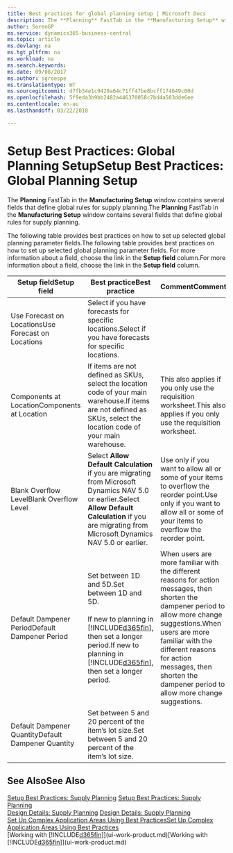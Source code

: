 ```yaml
---
title: Best practices for global planning setup | Microsoft Docs
description: The **Planning** FastTab in the **Manufacturing Setup** window contains several fields that define global rules for supply planning.
author: SorenGP
ms.service: dynamics365-business-central
ms.topic: article
ms.devlang: na
ms.tgt_pltfrm: na
ms.workload: na
ms.search.keywords: 
ms.date: 09/08/2017
ms.author: sgroespe
ms.translationtype: HT
ms.sourcegitcommit: d7fb34e1c9428a64c71ff47be8bcff174649c00d
ms.openlocfilehash: 5f9eda3b9bb2482a446370058c7bd4a503dde6ee
ms.contentlocale: en-au
ms.lasthandoff: 03/22/2018

---
```

# <a name="setup-best-practices-global-planning-setup"></a><span data-ttu-id="7a46b-103">Setup Best Practices: Global Planning Setup</span><span class="sxs-lookup"><span data-stu-id="7a46b-103">Setup Best Practices: Global Planning Setup</span></span>
<span data-ttu-id="7a46b-104">The **Planning** FastTab in the **Manufacturing Setup** window contains several fields that define global rules for supply planning.</span><span class="sxs-lookup"><span data-stu-id="7a46b-104">The **Planning** FastTab in the **Manufacturing Setup** window contains several fields that define global rules for supply planning.</span></span>  

 <span data-ttu-id="7a46b-105">The following table provides best practices on how to set up selected global planning parameter fields.</span><span class="sxs-lookup"><span data-stu-id="7a46b-105">The following table provides best practices on how to set up selected global planning parameter fields.</span></span> <span data-ttu-id="7a46b-106">For more information about a field, choose the link in the **Setup field** column.</span><span class="sxs-lookup"><span data-stu-id="7a46b-106">For more information about a field, choose the link in the **Setup field** column.</span></span>  

|<span data-ttu-id="7a46b-107">Setup field</span><span class="sxs-lookup"><span data-stu-id="7a46b-107">Setup field</span></span>|<span data-ttu-id="7a46b-108">Best practice</span><span class="sxs-lookup"><span data-stu-id="7a46b-108">Best practice</span></span>|<span data-ttu-id="7a46b-109">Comment</span><span class="sxs-lookup"><span data-stu-id="7a46b-109">Comment</span></span>|  
|-----------------|-------------------|-------------|  
|<span data-ttu-id="7a46b-110">Use Forecast on Locations</span><span class="sxs-lookup"><span data-stu-id="7a46b-110">Use Forecast on Locations</span></span>|<span data-ttu-id="7a46b-111">Select if you have forecasts for specific locations.</span><span class="sxs-lookup"><span data-stu-id="7a46b-111">Select if you have forecasts for specific locations.</span></span>||  
|<span data-ttu-id="7a46b-112">Components at Location</span><span class="sxs-lookup"><span data-stu-id="7a46b-112">Components at Location</span></span>|<span data-ttu-id="7a46b-113">If items are not defined as SKUs, select the location code of your main warehouse.</span><span class="sxs-lookup"><span data-stu-id="7a46b-113">If items are not defined as SKUs, select the location code of your main warehouse.</span></span>|<span data-ttu-id="7a46b-114">This also applies if you only use the requisition worksheet.</span><span class="sxs-lookup"><span data-stu-id="7a46b-114">This also applies if you only use the requisition worksheet.</span></span>|  
|<span data-ttu-id="7a46b-115">Blank Overflow Level</span><span class="sxs-lookup"><span data-stu-id="7a46b-115">Blank Overflow Level</span></span>|<span data-ttu-id="7a46b-116">Select **Allow Default Calculation** if you are migrating from Microsoft Dynamics NAV 5.0 or earlier.</span><span class="sxs-lookup"><span data-stu-id="7a46b-116">Select **Allow Default Calculation** if you are migrating from Microsoft Dynamics NAV 5.0 or earlier.</span></span>|<span data-ttu-id="7a46b-117">Use only if you want to allow all or some of your items to overflow the reorder point.</span><span class="sxs-lookup"><span data-stu-id="7a46b-117">Use only if you want to allow all or some of your items to overflow the reorder point.</span></span>|  
|<span data-ttu-id="7a46b-118">Default Dampener Period</span><span class="sxs-lookup"><span data-stu-id="7a46b-118">Default Dampener Period</span></span>|<span data-ttu-id="7a46b-119">Set between 1D and 5D.</span><span class="sxs-lookup"><span data-stu-id="7a46b-119">Set between 1D and 5D.</span></span><br /><br /> <span data-ttu-id="7a46b-120">If new to planning in [!INCLUDE[d365fin](includes/d365fin_md.md)], then set a longer period.</span><span class="sxs-lookup"><span data-stu-id="7a46b-120">If new to planning in [!INCLUDE[d365fin](includes/d365fin_md.md)], then set a longer period.</span></span>|<span data-ttu-id="7a46b-121">When users are more familiar with the different reasons for action messages, then shorten the dampener period to allow more change suggestions.</span><span class="sxs-lookup"><span data-stu-id="7a46b-121">When users are more familiar with the different reasons for action messages, then shorten the dampener period to allow more change suggestions.</span></span>|  
|<span data-ttu-id="7a46b-122">Default Dampener Quantity</span><span class="sxs-lookup"><span data-stu-id="7a46b-122">Default Dampener Quantity</span></span>|<span data-ttu-id="7a46b-123">Set between 5 and 20 percent of the item’s lot size.</span><span class="sxs-lookup"><span data-stu-id="7a46b-123">Set between 5 and 20 percent of the item’s lot size.</span></span>||  

## <a name="see-also"></a><span data-ttu-id="7a46b-124">See Also</span><span class="sxs-lookup"><span data-stu-id="7a46b-124">See Also</span></span>  
 <span data-ttu-id="7a46b-125">[Setup Best Practices: Supply Planning](setup-best-practices-supply-planning.md) </span><span class="sxs-lookup"><span data-stu-id="7a46b-125">[Setup Best Practices: Supply Planning](setup-best-practices-supply-planning.md) </span></span>  
 <span data-ttu-id="7a46b-126">[Design Details: Supply Planning](design-details-supply-planning.md) </span><span class="sxs-lookup"><span data-stu-id="7a46b-126">[Design Details: Supply Planning](design-details-supply-planning.md) </span></span>  
 [<span data-ttu-id="7a46b-127">Set Up Complex Application Areas Using Best Practices</span><span class="sxs-lookup"><span data-stu-id="7a46b-127">Set Up Complex Application Areas Using Best Practices</span></span>](set-up-complex-application-areas-using-best-practices.md)  
 <span data-ttu-id="7a46b-128">[Working with [!INCLUDE[d365fin](includes/d365fin_md.md)]](ui-work-product.md)</span><span class="sxs-lookup"><span data-stu-id="7a46b-128">[Working with [!INCLUDE[d365fin](includes/d365fin_md.md)]](ui-work-product.md)</span></span>

